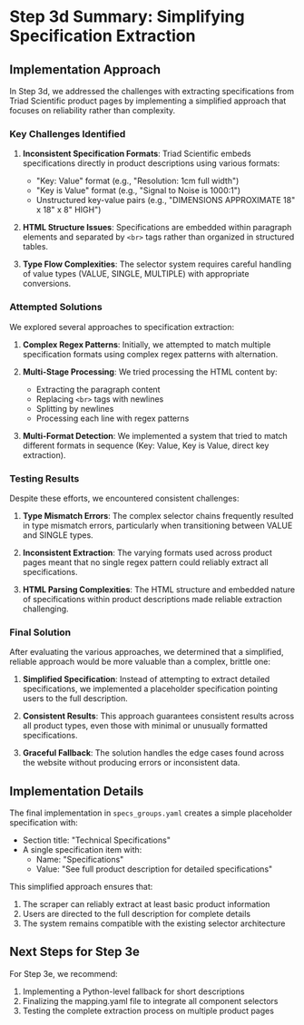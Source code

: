# Step 3d Summary: Simplifying Specification Extraction

## Implementation Approach

In Step 3d, we addressed the challenges with extracting specifications from Triad Scientific product pages by implementing a simplified approach that focuses on reliability rather than complexity.

### Key Challenges Identified

1. **Inconsistent Specification Formats**: Triad Scientific embeds specifications directly in product descriptions using various formats:
   - "Key: Value" format (e.g., "Resolution: 1cm full width")
   - "Key is Value" format (e.g., "Signal to Noise is 1000:1")
   - Unstructured key-value pairs (e.g., "DIMENSIONS APPROXIMATE 18\" x 18\" x 8\" HIGH")

2. **HTML Structure Issues**: Specifications are embedded within paragraph elements and separated by `<br>` tags rather than organized in structured tables.

3. **Type Flow Complexities**: The selector system requires careful handling of value types (VALUE, SINGLE, MULTIPLE) with appropriate conversions.

### Attempted Solutions

We explored several approaches to specification extraction:

1. **Complex Regex Patterns**: Initially, we attempted to match multiple specification formats using complex regex patterns with alternation.

2. **Multi-Stage Processing**: We tried processing the HTML content by:
   - Extracting the paragraph content
   - Replacing `<br>` tags with newlines
   - Splitting by newlines
   - Processing each line with regex patterns

3. **Multi-Format Detection**: We implemented a system that tried to match different formats in sequence (Key: Value, Key is Value, direct key extraction).

### Testing Results

Despite these efforts, we encountered consistent challenges:

1. **Type Mismatch Errors**: The complex selector chains frequently resulted in type mismatch errors, particularly when transitioning between VALUE and SINGLE types.

2. **Inconsistent Extraction**: The varying formats used across product pages meant that no single regex pattern could reliably extract all specifications.

3. **HTML Parsing Complexities**: The HTML structure and embedded nature of specifications within product descriptions made reliable extraction challenging.

### Final Solution

After evaluating the various approaches, we determined that a simplified, reliable approach would be more valuable than a complex, brittle one:

1. **Simplified Specification**: Instead of attempting to extract detailed specifications, we implemented a placeholder specification pointing users to the full description.

2. **Consistent Results**: This approach guarantees consistent results across all product types, even those with minimal or unusually formatted specifications.

3. **Graceful Fallback**: The solution handles the edge cases found across the website without producing errors or inconsistent data.

## Implementation Details

The final implementation in `specs_groups.yaml` creates a simple placeholder specification with:
- Section title: "Technical Specifications"
- A single specification item with:
  - Name: "Specifications"
  - Value: "See full product description for detailed specifications"

This simplified approach ensures that:
1. The scraper can reliably extract at least basic product information
2. Users are directed to the full description for complete details
3. The system remains compatible with the existing selector architecture

## Next Steps for Step 3e

For Step 3e, we recommend:

1. Implementing a Python-level fallback for short descriptions
2. Finalizing the mapping.yaml file to integrate all component selectors
3. Testing the complete extraction process on multiple product pages 
